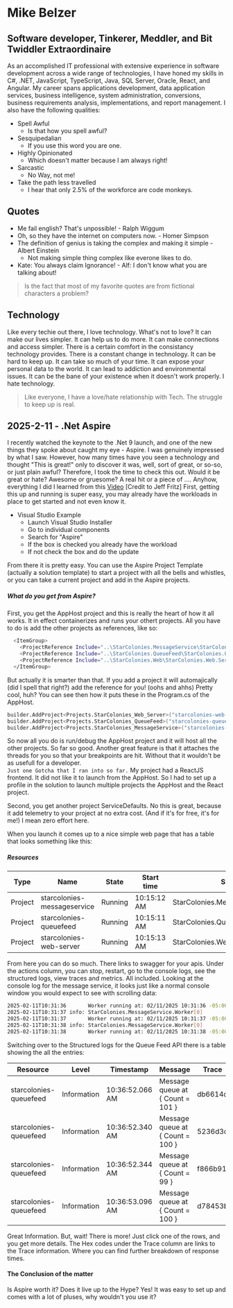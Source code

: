 # Mike Belzer
## Software developer, Tinkerer, Meddler, and Bit Twiddler Extraordinaire

As an accomplished IT professional with extensive experience in software development across a wide range of technologies, I have honed my skills in C#, .NET, JavaScript, TypeScript, Java, SQL Server, Oracle, React, and Angular. My career spans applications development, data application services, business intelligence, system administration, conversions, business requirements analysis, implementations, and report management.
I also have the following qualities:
- Spell Awful 
    - Is that how you spell awful?
- Sesquipedalian 
    - If you use this word you are one.
- Highly Opinionated 
    - Which doesn't matter because I am always right! 
- Sarcastic 
    - No Way, not me!
- Take the path less travelled 
    - I hear that only 2.5% of the workforce are code monkeys.

## Quotes

- Me fail english?  That's unpossible! - Ralph Wiggum
- Oh, so they have the internet on computers now. - Homer Simpson
- The definition of genius is taking the complex and making it simple - Albert Einstein
    - Not making simple thing complex like everone likes to do. 
- Kate: You always claim Ignorance! - Alf: I don't know what you are talking about!
>Is the fact that most of my favorite quotes are from fictional characters a problem? 

## Technology
Like every techie out there, I love technology.  What's not to love? It can make our lives simpler.  It can help us to do more. It can make connections and access simpler.  There is a certain comfort in the consistancy technology provides. There is a constant change in technology. It can be hard to keep up. It can take so much of your time. It can expose your personal data to the world. It can lead to addiction and environmental issues. It can be the bane of your existence when it doesn't work properly. I hate technology.
> Like everyone, I have a love/hate relationship with Tech.
> The struggle to keep up is real.

## 2025-2-11 - .Net Aspire
I recently watched the keynote to the .Net 9 launch, and one of the new things they spoke about caught my eye - Aspire.  I was genuinely impressed by what I saw. However, how many times have you seen a technology and thought "This is great!" only to discover it was, well, sort of great, or so-so, or just plain awful? Therefore, I took the time to check this out. Would it be great or hate? Awesome or gruesome?  A real hit or a piece of ....  Anyhow, everything I did I learned from this [Video](https://www.youtube.com/watch?v=4ixWtXK7KzY) [Credit to Jeff Fritz]
First, getting this up and running is super easy, you may already have the workloads in place to get started and not even know it.
- Visual Studio Example
    - Launch Visual Studio Installer
    - Go to individual components
    - Search for "Aspire" 
    - If the box is checked you already have the workload
    - If not check the box and do the update

From there it is pretty easy.  You can use the Aspire Project Template (actually a solution template) to start a project with all the bells and whistles, or you can take a current project and add in the Aspire projects. 
##### What do you get from Aspire?
First, you get the AppHost project and this is really the heart of how it all works. It in effect containerizes and runs your othert projects.  All you have to do is add the other projects as references, like so:
```sh
  <ItemGroup>
    <ProjectReference Include="..\StarColonies.MessageService\StarColonies.MessageService.csproj" />
    <ProjectReference Include="..\StarColonies.QueueFeed\StarColonies.QueueFeed.csproj" />
    <ProjectReference Include="..\StarColonies.Web\StarColonies.Web.Server\StarColonies.Web.Server.csproj" />
  </ItemGroup>
```
But actually it is smarter than that.  If you add a project it will automajically (did I spell that right?) add the reference for you! (oohs and ahhs) Pretty cool, huh? 
You can see then how it puts these in the Program.cs of the AppHost.
```sh
builder.AddProject<Projects.StarColonies_Web_Server>("starcolonies-web-server");
builder.AddProject<Projects.StarColonies_QueueFeed>("starcolonies-queuefeed");
builder.AddProject<Projects.StarColonies_MessageService>("starcolonies-messageservice");
```
So now all you do is run/debug the AppHost project and it will host all the other projects. So far so good.  Another great feature is that it attaches the threads for you so that your breakpoints are hit. Without that it wouldn't be as usefull for a developer.   
`Just one Gotcha that I ran into so far.` My project had a ReactJS frontend. It did not like it to launch from the AppHost.  So I had to set up a profile in the solution to launch multiple projects the AppHost and the React project.

Second, you get another project ServiceDefaults.  No this is great, because it add telemetry to your project at no extra cost. (And if it's for free, it's for me!) I mean zero effort here.

When you launch it comes up to a nice simple web page that has a table that looks something like this:
##### Resources
| Type | Name | State | Start time | Source | Endpoints | Actions |
| ------ | ------ | ------ | ------ | ------ | ------ | ------ | 
| Project | starcolonies-messageservice | Running | 10:15:12 AM | StarColonies.MessageService.csproj |
| Project | starcolonies-queuefeed | Running | 10:15:11 AM | StarColonies.QueueFeed.csproj | https://localhost:7015/swagger, http://localhost:5016/swagger |
| Project | starcolonies-web-server | Running | 10:15:13 AM | StarColonies.Web.Server.csproj | https://localhost:7228/swagger, http://localhost:5125/swagger |

From here you can do so much. There links to swagger for your apis.  Under the actions column, you can stop, restart, go to the console logs, see the structured logs, view traces and metrics.  All included. 
Looking at the console log for the message service, it looks just like a normal console window you would expect to see with scrolling data:
```sh
2025-02-11T10:31:36       Worker running at: 02/11/2025 10:31:36 -05:00 http://mars.jpl.nasa.gov/msl-raw-images/proj/msl/redops/ods/surface/sol/00127/opgs/edr/ncam/NLA_408775183EDR_D0051576NCAM00313M_.JPG
2025-02-11T10:31:37 info: StarColonies.MessageService.Worker[0]
2025-02-11T10:31:37       Worker running at: 02/11/2025 10:31:37 -05:00 http://mars.jpl.nasa.gov/msl-raw-images/proj/msl/redops/ods/surface/sol/00127/opgs/edr/ncam/NLA_408771669EDR_D0051566TRAV00035M_.JPG
2025-02-11T10:31:38 info: StarColonies.MessageService.Worker[0]
2025-02-11T10:31:38       Worker running at: 02/11/2025 10:31:38 -05:00 http://mars.jpl.nasa.gov/msl-raw-images/proj/msl/redops/ods/surface/sol/00127/opgs/edr/ncam/NLA_408771601EDR_D0051560TRAV00035M_.JPG
```
Switching over to the Structured logs for the Queue Feed API there is a table showing the all the entries:

| Resource | Level | Timestamp | Message | Trace | Actions |
|  ------ | ------ | ------ | ------ | ------ | ------ | 
| starcolonies-queuefeed | Information | 10:36:52.066 AM | Message queue at { Count = 101 } | db6614d | |
| starcolonies-queuefeed | Information | 10:36:52.340 AM | Message queue at { Count = 100 } | 5236d3c | |
| starcolonies-queuefeed | Information | 10:36:52.344 AM | Message queue at { Count = 99 } | f866b91 | |
| starcolonies-queuefeed | Information | 10:36:53.096 AM | Message queue at { Count = 100 } | d78453b | |

Great Information. But, wait!  There is more! Just click one of the rows, and you get more details.  The Hex codes under the Trace column are links to the Trace information. Where you can find further breakdown of response times.  
#### The Conclusion of the matter
Is Aspire worth it?  Does it live up to the Hype?  Yes! It was easy to set up and comes with a lot of pluses, why wouldn't you use it?  
